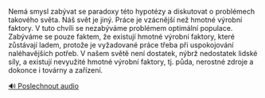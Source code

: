 
Nemá smysl zabývat se paradoxy této hypotézy a diskutovat o problémech takového světa. Náš svět je jiný. Práce je vzácnější než hmotné výrobní faktory. V tuto chvíli se nezabýváme problémem optimální populace. Zabýváme se pouze faktem, že existují hmotné výrobní faktory, které zůstávají ladem, protože je vyžadované práce třeba při uspokojování naléhavějších potřeb. V našem světě není dostatek, nýbrž nedostatek lidské síly, a existují nevyužité hmotné výrobní faktory, tj. půda, nerostné zdroje a dokonce i továrny a zařízení.

[🔊 Poslechnout audio](/data/7-paragraphs/audio/chapter_32/para_002-Nem-smysl-zabvat-se-paradoxy-tto-hypotzy-a-dis.mp3)

